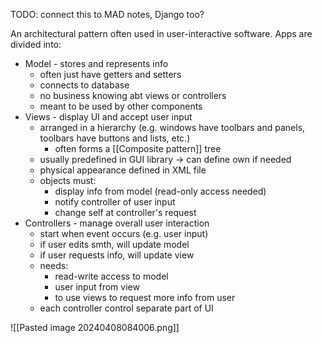 TODO: connect this to MAD notes, Django too?

An architectural pattern often used in user-interactive software. Apps are divided into:
- Model - stores and represents info
	- often just have getters and setters
	- connects to database
	- no business knowing abt views or controllers
	- meant to be used by other components
- Views - display UI and accept user input
	- arranged in a hierarchy (e.g. windows have toolbars and panels, toolbars have buttons and lists, etc.)
		- often forms a [[Composite pattern]] tree
	- usually predefined in GUI library -> can define own if needed
	- physical appearance defined in XML file
	- objects must:
		- display info from model (read-only access needed)
		- notify controller of user input
		- change self at controller's request
- Controllers - manage overall user interaction
	- start when event occurs (e.g. user input)
	- if user edits smth, will update model
	- if user requests info, will update view
	- needs:
		- read-write access to model
		- user input from view
		- to use views to request more info from user
	- each controller control separate part of UI

![[Pasted image 20240408084006.png]]

